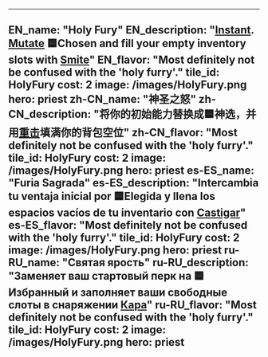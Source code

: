 ---

EN_name: "Holy Fury"
EN_description: "<u><u>Instant</u></u>. <u>Mutate</u> 🟦Chosen and fill your empty inventory slots with <a href = '../en/abilities#Smite'>Smite</a>"
EN_flavor: "Most definitely not be confused with the 'holy furry'."
tile_id: HolyFury
cost: 2
image: /images/HolyFury.png
hero: priest
zh-CN_name: "神圣之怒"
zh-CN_description: "将你的初始能力替换成🟦神选，并用<a href = '../zh_cn/abilities#Smite'>重击</a>填满你的背包空位"
zh-CN_flavor: "Most definitely not be confused with the 'holy furry'."
tile_id: HolyFury
cost: 2
image: /images/HolyFury.png
hero: priest
es-ES_name: "Furia Sagrada"
es-ES_description: "Intercambia tu ventaja inicial por 🟦Elegida y llena los espacios vacíos de tu inventario con <a href = '../es_es/abilities#Smite'>Castigar</a>"
es-ES_flavor: "Most definitely not be confused with the 'holy furry'."
tile_id: HolyFury
cost: 2
image: /images/HolyFury.png
hero: priest
ru-RU_name: "Святая ярость"
ru-RU_description: "Заменяет ваш стартовый перк на 🟦Избранный и заполняет ваши свободные слоты в снаряжении <a href = '../ru_ru/abilities#Smite'>Кара</a>"
ru-RU_flavor: "Most definitely not be confused with the 'holy furry'."
tile_id: HolyFury
cost: 2
image: /images/HolyFury.png
hero: priest
---